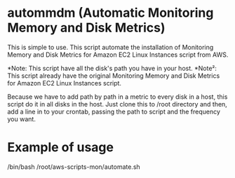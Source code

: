# autommdm (Automatic Monitoring Memory and Disk Metrics)
This is simple to use.
This script automate the installation of Monitoring Memory and Disk Metrics for Amazon EC2 Linux Instances script from AWS.

*Note: This script have all the disk's path you have in your host. 
*Note²: This script already have the original Monitoring Memory and Disk Metrics for Amazon EC2 Linux Instances script.

Because we have to add path by path in a metric to every disk in a host, this script do it in all disks in the host.
Just clone this to /root directory and then, add a line in to your crontab, passing the path to script and the frequency you want.


# Example of usage
/bin/bash /root/aws-scripts-mon/automate.sh
